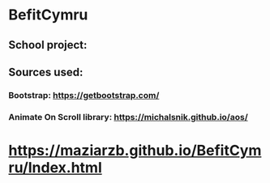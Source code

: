 # BefitCymru
## School project:
## Sources used:
### Bootstrap: https://getbootstrap.com/
### Animate On Scroll library: https://michalsnik.github.io/aos/

# https://maziarzb.github.io/BefitCymru/Index.html
